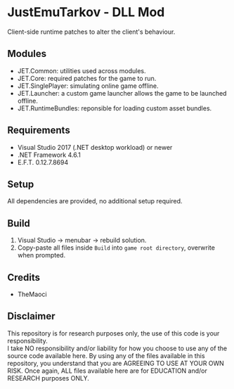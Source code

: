 # JustEmuTarkov - DLL Mod
Client-side runtime patches to alter the client's behaviour.

## Modules
- JET.Common: utilities used across modules.
- JET.Core: required patches for the game to run.
- JET.SinglePlayer: simulating online game offline.
- JET.Launcher: a custom game launcher allows the game to be launched offline.
- JET.RuntimeBundles: reponsible for loading custom asset bundles.

## Requirements
- Visual Studio 2017 (.NET desktop workload) or newer
- .NET Framework 4.6.1
- E.F.T. 0.12.7.8694

## Setup
All dependencies are provided, no additional setup required.

## Build
1. Visual Studio -> menubar -> rebuild solution.
2. Copy-paste all files inside `Build` into `game root directory`, overwrite when prompted.

## Credits
- TheMaoci

## Disclaimer
This repository is for research purposes only, the use of this code is your responsibility.  
I take NO responsibility and/or liability for how you choose to use any of the source code available here. By using any of the files available in this repository, you understand that you are AGREEING TO USE AT YOUR OWN RISK. Once again, ALL files available here are for EDUCATION and/or RESEARCH purposes ONLY.  
